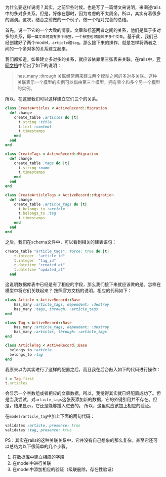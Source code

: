 为什么要这样说呢？其实，之前早些时候。也是写了一篇博文来说明，来阐述rails中的多对多关系。但是，好像在那时，因为考虑的不太周全。所以，其实有着很多的漏洞。这次，结合之前做的一个例子，做一个相对完善的总结。

首先，说一下它的一个大致的情景。文章和标签两者之间的关系，他们是属于多对多的关系，即`一篇文章可能有多个标签，一个标签也可能属于多个文章`。基于此，我们已经创建好了两个model，`article`和`tag`。那么接下来的操作，就是怎样将两者之间的一个多对多的关系建立起来。

我们都知道，如果建立多对多的关系，就应该依靠第三张表来关联。在rails中，[官网文档](http://guides.ruby-china.org/association_basics.html)中给出了如下的说明：

>has_many :through 关联经常用来建立两个模型之间的多对多关联。这种关联表示一个模型的实例可以借由第三个模型，拥有零个和多个另一个模型的实例。

所以，在这里我们可以这样建立它们三个的关系。

```ruby
class CreateArticles < ActiveRecord::Migration
  def change
    create_table :articles do |t|
      t.string :title
      t.text :content
      t.timestamps
    end
  end
end

class CreateTags < ActiveRecord::Migration
  def change
    create_table :tags do |t|
      t.string :name
      t.timestamps
    end
  end
end

class CreateArticleTags < ActiveRecord::Migration
  def change
    create_table :article_tags do |t|
      t.belongs_to :article
      t.belongs_to :tag
      t.timestamps
    end
  end
end
```

之后，我们在schema文件中，可以看到相关的建表语句：

```ruby
create_table "article_tags", force: true do |t|
    t.integer  "article_id"
    t.integer  "tag_id"
    t.datetime "created_at"
    t.datetime "updated_at"
  end
```
这说明数据库表中已经是有了相应的字段，那么我们接下来就应该做的是。怎样在模型中将它们关联起来？
按照官方文档的说明，相应的代码如下：

```ruby
class Article < ActiveRecord::Base
    has_many :article_tags, dependent: :destroy
    has_many :tags, through: :article_tags
end

class Tag < ActiveRecord::Base
    has_many :article_tags, dependent: :destroy
    has_many :articles, through: :article_tags
end

class ArticleTag < ActiveRecord::Base
  belongs_to :article
  belongs_to :tag
end
```

我原来以为其实进行了这样的配置之后，而且我在后台敲入如下的代码进行操作：

```ruby
t = Tag.first
t.articles
```

会显示一个空数组或者相应的文章数据，所以，我觉得其实就已经配置成功了。但是当我尝试，对`article_tags`这张表添加新的数据，它的外键引用并不存在。但是，结果显示，它还是能够插入进去的。
所以，这里就应该加上相应的验证。

在`model/article_tag`中加上下面的两句代码：

```ruby
validates :article, presence: true
validates :tag, presence: true
```

PS：其实在rails的这种关联关系中，它并没有自己想象的那么复杂。甚至它还可以总结为以下很简单的几个步骤。
1. 在数据库中建立相应的字段
2. 在model中进行关联
3. 在model中添加相应的验证（级联删除，存在性验证）